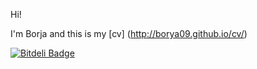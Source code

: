 Hi!

I'm Borja and this is my [cv] (http://borya09.github.io/cv/)

[![Bitdeli Badge](https://d2weczhvl823v0.cloudfront.net/borya09/cv/trend.png)](https://bitdeli.com/free "Bitdeli Badge")
